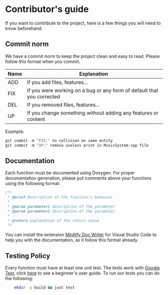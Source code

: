 # Contributor's guide

If you want to contribute to the project, here is a few things you will need to know beforehand.

## Commit norm

We have a commit norm to keep the project clean and easy to read. Please follow this format when you commit.

| Name | Explanation                                                            |
| ---- | ---------------------------------------------------------------------- |
| ADD  | If you add files, features...                                          |
| FIX  | If you were working on a bug or any form of default that you corrected |
| DEL  | If you removed files, features...                                      |
| UP   | If you change something without adding any features or content         |

Example:
```cpp
git commit -m "FIX:" no collision on same entity
git commit -m "UP:" remove useless print in MusicSystem.cpp file
`````

## Documentation

Each function must be documented using Doxygen. For proper documentation generation, please put comments above your functions using the following format:

```cpp
/**
 * @brief Description of the function's behavior
 *
 * @param parameter1 description of the parameter
 * @param parameter2 description of the parameter
 *
 * @return explanation of the return value
 */
```
You can install the extension [Mintlify Doc Writer](https://marketplace.visualstudio.com/items?itemName=mintlify.document) for Visual Studio Code to help you with the documentation, as it follow this format already.

## Testing Policy

Every function must have at least one unit test. The tests work with [Google Test](https://github.com/google/googletest), click [here](http://google.github.io/googletest/) to see a beginner's user guide.
To run our tests you can do the following:

```bash
    mkdir -p build && just test
```
